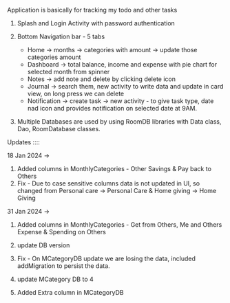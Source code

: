 Application is basically for
tracking my todo and other tasks
1. Splash and Login Activity with password authentication
2. Bottom Navigation bar - 5 tabs
   - Home -> months -> categories with amount -> update those categories amount
   - Dashboard -> total balance, income and expense with pie chart for selected month from spinner
   - Notes -> add note and delete by clicking delete icon
   - Journal -> search them, new activity to write data and update in card view, on long press we can delete
   - Notification -> create task -> new activity - to give task type, date nad icon and provides notification on selected date at 9AM.

3. Multiple Databases are used by using RoomDB libraries with Data class, Dao, RoomDatabase classes.

Updates ::::

18 Jan 2024 ->
1. Added columns in MonthlyCategories - Other Savings & Pay back to Others
2. Fix - Due to case sensitive columns data is not updated in UI, so changed from Personal care -> Personal Care & Home giving -> Home Giving


31 Jan 2024 ->
1. Added columns in MonthlyCategories - Get from Others, Me and Others Expense & Spending on Others
2. update DB version

3. Fix - On MCategoryDB update we are losing the data, included addMigration to persist the data.
4. update MCategory DB to 4
5. Added Extra column in MCategoryDB